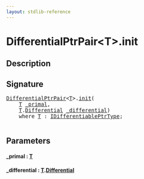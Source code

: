 ```yaml
---
layout: stdlib-reference
---
```


# DifferentialPtrPair\<T\>\.init

## Description





## Signature 

<pre>
<a href="../types/differentialptrpair-0cf/index" class="code_type">DifferentialPtrPair</a>&lt;<a href="../types/differentialptrpair-0cf/index#typeparam-T" class="code_type">T</a>&gt;.<a href="init">init</a>(
    <a href="../types/differentialptrpair-0cf/index#typeparam-T" class="code_type">T</a> <a href="init#decl-_primal" class="code_param">_primal</a>,
    <a href="../types/differentialptrpair-0cf/index#typeparam-T" class="code_type">T</a>.<a href="" class="code_type">Differential</a> <a href="init#decl-_differential" class="code_param">_differential</a>)
    <span class='code_keyword'>where</span> <a href="../types/differentialptrpair-0cf/index#typeparam-T" class="code_type">T</a> : <a href="../interfaces/idifferentiableptrtype-01fi/index" class="code_type">IDifferentiablePtrType</a>;

</pre>

## Parameters

####  <a id="decl-_primal"></a>\_primal  : [T](../types/differentialptrpair-0cf/index#typeparam-T)
####  <a id="decl-_differential"></a>\_differential  : [T](../types/differentialptrpair-0cf/index#typeparam-T)\.[Differential]()


